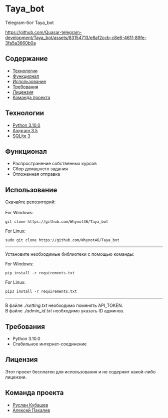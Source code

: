 # Taya_bot
Telegram-бот Taya_bot

https://github.com/Quasar-telegram-development/Taya_bot/assets/83154713/e8af2ccb-c8e6-461f-89fe-3fa5a3660b0a


## Содержание
- [Технологии](#технологии)
- [Функционал](#функционал)
- [Использование](#использование)
- [Требования](#требования)
- [Лицензия](#лицензия)
- [Команда проекта](#команда-проекта)
## Технологии
- [Python 3.10.0](https://www.python.org/downloads/release/python-3100/)
- [Aiogram 3.5](https://docs.aiogram.dev/en/dev-3.x/)
- [SQLite 3](https://docs.python.org/3/library/sqlite3.html)
## Функционал
- Распространение собственных курсов
- Сбор домашнего задания
- Отложенная отправка
## Использование
Скачайте репозиторий:
<br>
<br>
For Windows:
```
git clone https://github.com/Whynot46/Taya_bot
```
For Linux:
```
sudo git clone https://github.com/Whynot46/Taya_bot
```
<hr>
Установите необходимые библиотеки с помощью команды:
<br>

For Windows:

```
pip install -r requirements.txt
```
For Linux:
```
pip3 install -r requirements.txt
```
<hr>
В файле  <i>./setting.txt </i> необходимо поменять API_TOKEN.
<br>
В файле  <i>./admin_id.txt </i> необходимо указать ID админов.
<br>

## Требования
- Python 3.10.0
- Стабильное интернет-соединение

## Лицензия
Этот проект бесплатен для использования и не содержит какой-либо лицензии.
## Команда проекта
- [Руслан Кубашев](https://github.com/l01ack)
- [Алексей Пахалев](https://github.com/Whynot46)
